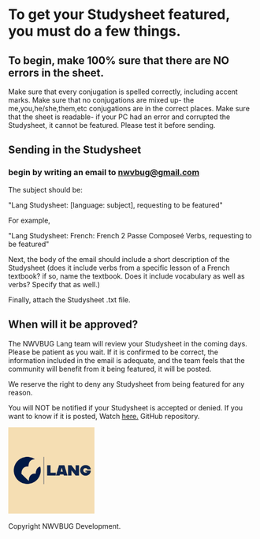 # To get your Studysheet featured, you must do a few things.
## To begin, make 100% sure that there are NO errors in the sheet. 
Make sure that every conjugation is spelled correctly, including accent marks. 
Make sure that no conjugations are mixed up- the me,you,he/she,them,etc conjugations are in the correct places.
Make sure that the sheet is readable- if your PC had an error and corrupted the Studysheet, it cannot be featured. Please test it before sending.

## Sending in the Studysheet

### begin by writing an email to nwvbug@gmail.com
The subject should be: 

"Lang Studysheet: [language: subject], requesting to be featured"

For example,

"Lang Studysheet: French: French 2 Passe Composeé Verbs, requesting to be featured"

Next, the body of the email should include a short description of the Studysheet (does it include verbs from a specific lesson of a French textbook? if so, name the textbook. Does it include vocabulary as well as verbs? Specify that as well.)

Finally, attach the Studysheet .txt file.


## When will it be approved?

The NWVBUG Lang team will review your Studysheet in the coming days. Please be patient as you wait. If it is confirmed to be correct, the information included in the email is adequate, and the team feels that the community will benefit from it being featured, it will be posted. 

We reserve the right to deny any Studysheet from being featured for any reason. 

You will NOT be notified if your Studysheet is accepted or denied. If you want to know if it is posted, Watch <a href='https://github.com/nwvbug/nwvbug/'> here.</a> GitHub repository. 


<img src="https://github.com/nwvbug/nwvbug-logos/blob/main/Lang%20Logos/RedesLangwBg.png" width="175" height="175">

Copyright NWVBUG Development. 
